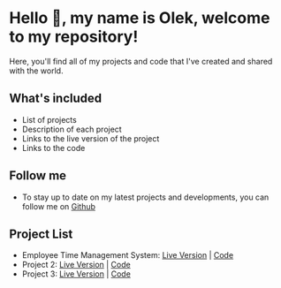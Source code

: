 # Hello 👋, my name is Olek, welcome to my repository!

 Here, you'll find all of my projects and code that I've created and shared with the world.

## What's included
- List of projects
- Description of each project
- Links to the live version of the project
- Links to the code

## Follow me
- To stay up to date on my latest projects and developments, you can follow me on [Github](https://github.com/pologora)

## Project List
- Employee Time Management System: [Live Version](https://best-ever-magazyn.netlify.app) | [Code](https://github.com/pologora/magazyn_time_management)
- Project 2: [Live Version](http://www.example.com) | [Code](https://github.com/username/project-2)
- Project 3: [Live Version](http://www.example.com) | [Code](https://github.com/username/project-3)
